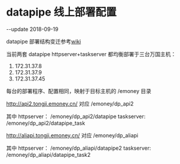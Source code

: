 # datapipe 线上部署配置

--update 2018-09-19

datapipe 部署结构变迁参考[wiki](http://git.emoney.cn/techplat/datapipe/wikis/datapipe-deploy-merge)

当前两套 datapipe httpserver+taskserver 都均衡部署于三台万国主机：

1. 172.31.37.8
2. 172.31.37.9
3. 172.31.37.45 

每台的部署程序、配置相同，映射于目标主机的 /emoney 目录

http://api2.tongji.emoney.cn/ 对应 /emoney/dp_api2

其中 httpserver： /emoney/dp_api2/datapipe
taskserver: /emoney/dp_api2/datapipe_task

http://aliapi.tongji.emoney.cn/ 对应 /emoney/dp_aliapi

其中 httpserver： /emoney/dp_aliapi/datapipe2
taskserver: /emoney/dp_aliapi/datapipe_task2
